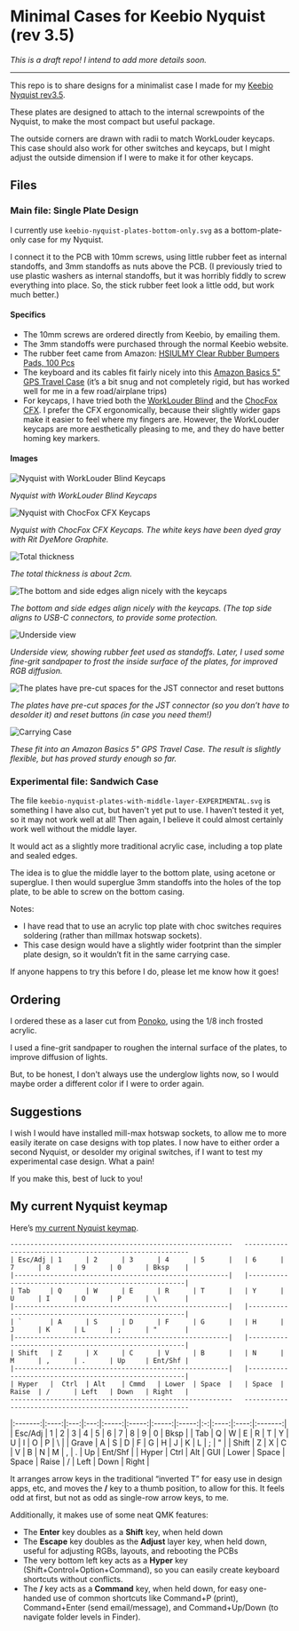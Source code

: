 # Minimal Cases for Keebio Nyquist (rev 3.5)

*This is a draft repo! I intend to add more details soon.*

---

This repo is to share designs for a minimalist case I made for my [Keebio Nyquist rev3.5](https://keeb.io/collections/nyquist-keyboard-collection/products/nyquist-keyboard). 

These plates are designed to attach to the internal screwpoints of the Nyquist, to make the most compact but useful package.

The outside corners are drawn with radii to match WorkLouder keycaps. This case should also work for other switches and keycaps, but I might adjust the outside dimension if I were to make it for other keycaps.

## Files

### Main file: Single Plate Design

I currently use `keebio-nyquist-plates-bottom-only.svg` as a bottom-plate-only case for my Nyquist.

I connect it to the PCB with 10mm screws, using little rubber feet as internal standoffs, and 3mm standoffs as nuts above the PCB. (I previously tried to use plastic washers as internal standoffs, but it was horribly fiddly to screw everything into place. So, the stick rubber feet look a little odd, but work much better.)

#### Specifics

- The 10mm screws are ordered directly from Keebio, by emailing them.
- The 3mm standoffs were purchased through the normal Keebio website.
- The rubber feet came from Amazon: [HSIULMY Clear Rubber Bumpers Pads, 100 Pcs](https://www.amazon.com/gp/product/B07NJT6B88)
- The keyboard and its cables fit fairly nicely into this [Amazon Basics 5" GPS Travel Case](https://www.amazon.com/gp/product/B004I5BUSO) (it’s a bit snug and not completely rigid, but has worked well for me in a few road/airplane trips)
- For keycaps, I have tried both the [WorkLouder Blind](https://worklouder.cc/shop/wrk-blind/) and the [ChocFox CFX](https://chosfox.com/products/chocfox-cfx-choc-keycaps). I prefer the CFX ergonomically, because their slightly wider gaps make it easier to feel where my fingers are. However, the WorkLouder keycaps are more aesthetically pleasing to me, and they do have better homing key markers.

#### Images

![Nyquist with WorkLouder Blind Keycaps](images/worklouder-keycaps-front.jpeg)

*Nyquist with WorkLouder Blind Keycaps*

![Nyquist with ChocFox CFX Keycaps](images/cfx-keycaps.jpeg)

*Nyquist with ChocFox CFX Keycaps. The white keys have been dyed gray with Rit DyeMore Graphite.*

![Total thickness](images/thickness.jpeg)

*The total thickness is about 2cm.*

![The bottom and side edges align nicely with the keycaps](images/worklouder-keycaps-angled.jpeg)

*The bottom and side edges align nicely with the keycaps. (The top side aligns to USB-C connectors, to provide some protection.*

![Underside view](images/underside.jpeg)

*Underside view, showing rubber feet used as standoffs. Later, I used some fine-grit sandpaper to frost the inside surface of the plates, for improved RGB diffusion.*

![The plates have pre-cut spaces for the JST connector and reset buttons](images/jst-connector-hole.jpeg)

*The plates have pre-cut spaces for the JST connector (so you don’t have to desolder it) and reset buttons (in case you need them!)*

![Carrying Case](images/case.jpeg)

*These fit into an Amazon Basics 5" GPS Travel Case. The result is slightly flexible, but has proved sturdy enough so far.*

### Experimental file: Sandwich Case

The file `keebio-nyquist-plates-with-middle-layer-EXPERIMENTAL.svg` is something I have also cut, but haven't yet put to use. I haven’t tested it yet, so it may not work well at all! Then again, I believe it could almost certainly work well without the middle layer.

It would act as a slightly more traditional acrylic case, including a top plate and sealed edges.

The idea is to glue the middle layer to the bottom plate, using acetone or superglue. I then would superglue 3mm standoffs into the holes of the top plate, to be able to screw on the bottom casing.

Notes:

- I have read that to use an acrylic top plate with choc switches requires soldering (rather than millmax hotswap sockets).
- This case design would have a slightly wider footprint than the simpler plate design, so it wouldn’t fit in the same carrying case.

If anyone happens to try this before I do, please let me know how it goes!

## Ordering

I ordered these as a laser cut from [Ponoko](http://ponoko.com), using the 1/8 inch frosted acrylic.

I used a fine-grit sandpaper to roughen the internal surface of the plates, to improve diffusion of lights.

But, to be honest, I don't always use the underglow lights now, so I would maybe order a different color if I were to order again.

## Suggestions

I wish I would have installed mill-max hotswap sockets, to allow me to more easily iterate on case designs with top plates. I now have to either order a second Nyquist, or desolder my original switches, if I want to test my experimental case design. What a pain!

If you make this, best of luck to you!

## My current Nyquist keymap

Here’s [my current Nyquist keymap](https://github.com/arrowtype/qmk_firmware/blob/3c2cfd5964a2851b123c9dac7152d11af2e1ceb2/keyboards/keebio/nyquist/keymaps/hyper/keymap.c).

```
--------------------------------------------------------   --------------------------------------------------------
| Esc/Adj | 1      | 2      | 3      | 4      | 5      |   | 6      | 7      | 8      | 9      | 0      | Bksp    |
|------------------------------------------------------|   |------------------------------------------------------|
| Tab     | Q      | W      | E      | R      | T      |   | Y      | U      | I      | O      | P      | \       |
|------------------------------------------------------|   |------------------------------------------------------|
| `       | A      | S      | D      | F      | G      |   | H      | J      | K      | L      | ;      | "       |
|------------------------------------------------------|   |------------------------------------------------------|
| Shift   | Z      | X      | C      | V      | B      |   | N      | M      | ,      | .      | Up     | Ent/Shf |
|------------------------------------------------------|   |------------------------------------------------------|
| Hyper   |  Ctrl  | Alt    | Cmmd   | Lower  | Space  |   | Space  | Raise  | /      | Left   | Down   | Right   |
--------------------------------------------------------   --------------------------------------------------------
```

|:-------:|:----:|:---:|:---:|:-----:|:-----:|:-----:|:-----:|:-:|:----:|:----:|:-------:|
| Esc/Adj |  1   |  2  |  3  |   4   |   5   |   6   |   7   | 8 |  9   |  0   |  Bksp   |
|   Tab   |  Q   |  W  |  E  |   R   |   T   |   Y   |   U   | I |  O   |  P   |    \    |
|  Grave  |  A   |  S  |  D  |   F   |   G   |   H   |   J   | K |  L   |  ;   |    "    |
|  Shift  |  Z   |  X  |  C  |   V   |   B   |   N   |   M   | , |  .   |  Up  | Ent/Shf |
|  Hyper  | Ctrl | Alt | GUI | Lower | Space | Space | Raise | / | Left | Down |  Right  |

It arranges arrow keys in the traditional “inverted T” for easy use in design apps, etc, and moves the **/** key to a thumb position, to allow for this. It feels odd at first, but not as odd as single-row arrow keys, to me.

Additionally, it makes use of some neat QMK features:

- The **Enter** key doubles as a **Shift** key, when held down
- The **Escape** key doubles as the **Adjust** layer key, when held down, useful for adjusting RGBs, layouts, and rebooting the PCBs
- The very bottom left key acts as a **Hyper** key (Shift+Control+Option+Command), so you can easily create keyboard shortcuts without conflicts.
- The **/** key acts as a **Command** key, when held down, for easy one-handed use of common shortcuts like Command+P (print), Command+Enter (send email/message), and Command+Up/Down (to navigate folder levels in Finder).
